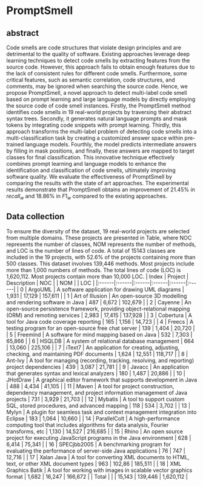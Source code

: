 # PromptSmell

## abstract
Code smells are code structures that violate design principles and are detrimental to the quality of software. Existing approaches leverage deep learning techniques to detect code smells by extracting features from the source code. However, this approach fails to obtain enough features due to the lack of consistent rules for different code smells. Furthermore, some critical features, such as semantic correlation, code structures, and comments, may be ignored when searching the source code. Hence, we propose PromptSmell, a novel approach to detect multi-label code smell based on prompt learning and large language models by directly employing the source code of code smell instances. Firstly, the PromptSmell method identifies code smells in 19 real-world projects by traversing their abstract syntax trees. Secondly, it generates natural language prompts and mask tokens by integrating code snippets with prompt learning. Thirdly, this approach transforms the multi-label problem of detecting code smells into a multi-classification task by creating a customized answer space within pre-trained language models. Fourthly, the model predicts intermediate answers by filling in mask positions, and finally, these answers are mapped to target classes for final classification. This innovative technique effectively combines prompt learning and language models to enhance the identification and classification of code smells, ultimately improving software quality. We evaluate the effectiveness of PromptSmell by comparing the results with the state of art approaches. The experimental results demonstrate that PromptSmell obtains an improvement of 21.45% in $recall_{w}$ and 18.86% in $F1_{w}$ compared to the existing approaches.

## Data collection
To ensure the diversity of the dataset, 19 real-world projects are selected from multiple domains. These projects are presented in Table, where NOC represents the number of classes, NOM represents the number of methods, and LOC is the number of lines of code. A total of 15143 classes are included in the 19 projects, with 52.6% of the projects containing more than 500 classes. This dataset involves 139,446 methods. Most projects include more than 1,000 numbers of methods. The total lines of code (LOC) is 1,620,112. Most projects contain more than 10,000 LOC. 
| Index | Project | Description | NOC | | NOM | | LOC | 
|:------|:------|:------|:------|:------|:------|
| 0 | ArgoUML | A software application for drawing UML diagrams | 1,931 | 17,129 | 157,611 |
| 1 | Art of Illusion | An open-source 3D modelling and rendering software in Java | 487 | 6,672 | 102,679 |
| 2 | Cayenne | An open-source persistence framework, providing object-relational mapping (ORM) and remoting services | 2,983 | 17,415 | 137,928 |
| 3 | Cobertura | A tool for Java code coverage reporting | 165 | 1,156 | 14,723 |
| 4 | Freecs | A testing program for an open-source free chat server | 139 | 1,404 | 20,720 |
| 5 | Freemind | A software for mind mapping based on Java | 532 | 7,303 | 65,866 |
| 6 | HSQLDB | A system of relational database management | 664 | 13,060 | 225,106 |
| 7 | iText7 | An application for creating, adjusting, checking, and maintaining PDF documents | 1,624 | 12,551 | 118,717 |
| 8 | Ant-Ivy | A tool for managing (recording, tracking, resolving, and reporting) project dependencies | 439 | 3,087 | 21,781 |
| 9 | Javacc | An application that generates syntax and lexical analyzers | 180 | 1,487 | 20,886 |
| 10 | JHotDraw | A graphical editor framework that supports development in Java | 488 | 4,434 | 41,105 |
| 11 | Maven | A tool for project construction, dependency management, and project information management of Java projects | 731 | 3,929 | 21,703 |
| 12 | Mybatis | A tool to support custom SQL, stored procedures, and advanced mapping | 118 | 534 | 3,702 |
| 13 | Mylyn | A plugin for seamless task and context management integration into Eclipse | 183 | 1,064 | 10,660 |
| 14 | ParallelColt | A high-performance computing tool that includes algorithms for data analysis, Fourier transforms, etc | 1,130 | 14,527 | 216,685 |
| 15 | Rhino | An open source project for executing JavaScript programs in the Java environment | 628 | 6,414 | 75,341 |
| 16 | SPECjbb2005 | A benchmarking program for evaluating the performance of server-side Java applications | 76 | 747 | 12,716 |
| 17 | Xalan Java | A tool for converting XML documents to HTML, text, or other XML document types | 963 | 102,86 | 185,511 |
| 18 | XML Graphics Batik | A tool for working with images in scalable vector graphics format | 1,682 | 16,247 | 166,672 |
| Total |  | | 15,143 | 139,446 | 1,620,112 |

